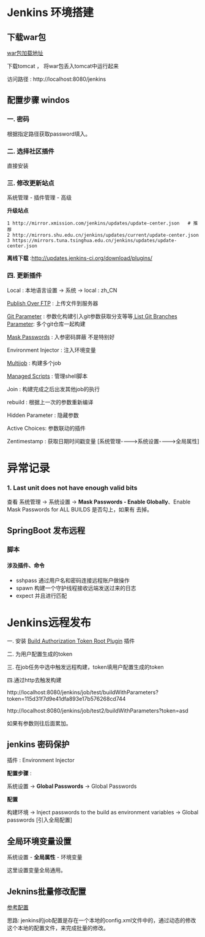 



# Jenkins 环境搭建

## 下载war包

[war包加载地址](http://mirrors.jenkins-ci.org/war/)

下载tomcat ， 将war包丢入tomcat中运行起来

访问路径 : http://localhost:8080/jenkins

## 配置步骤 windos

### 一. 密码

根据指定路径获取password填入。

### 二. 选择社区插件

直接安装

### 三. 修改更新站点

系统管理 - 插件管理 - 高级

**升级站点**

```
1 http://mirror.xmission.com/jenkins/updates/update-center.json   # 推荐
2 http://mirrors.shu.edu.cn/jenkins/updates/current/update-center.json
3 https://mirrors.tuna.tsinghua.edu.cn/jenkins/updates/update-center.json
```

**离线下载** :<http://updates.jenkins-ci.org/download/plugins/>

### 四. 更新插件

Local : 本地语言设置 -> 系统 -> local : zh_CN

[Publish Over FTP](https://plugins.jenkins.io/publish-over-ftp) : 上传文件到服务器

[Git Parameter](https://plugins.jenkins.io/git-parameter) : 参数化构建引入git参数获取分支等等[
List Git Branches Parameter](https://wiki.jenkins.io/display/JENKINS/List+Git+Branches+Parameter+Plugin): 多个git仓库一起构建

 [Mask Passwords](https://plugins.jenkins.io/mask-passwords) : 入参密码屏蔽 不是特别好

Environment Injector : 注入环境变量

[Multijob](https://plugins.jenkins.io/jenkins-multijob-plugin) : 构建多个job

[Managed Scripts](https://wiki.jenkins-ci.org/display/JENKINS/Managed+Script+Plugin) : 管理shell脚本

Join : 构建完成之后出发其他job的执行

rebuild : 根据上一次的参数重新编译

Hidden Parameter : 隐藏参数

Active Choices: 参数联动的插件

Zentimestamp  : 获取日期时间戳变量 [系统管理---->系统设置---->全局属性]

# 异常记录

### 1. Last unit does not have enough valid bits

查看 系统管理 -> 系统设置 -> **Mask Passwords - Enable Globally**、Enable Mask Passwords for ALL BUILDS 是否勾上，如果有 去掉。





## SpringBoot 发布远程

### 脚本

#### 涉及插件、命令

- sshpass 通过用户名和密码连接远程账户做操作
- spawn 构建一个守护线程接收远端发送过来的日志
- expect 并且进行匹配



# Jenkins远程发布

一. 安装 [Build Authorization Token Root Plugin](https://wiki.jenkins-ci.org/display/JENKINS/Build+Token+Root+Plugin) 插件

二. 为用户配置生成的token

三. 在job任务中选中触发远程构建，token填用户配置生成的token



四.通过http去触发构建

http://localhost:8080/jenkins/job/test/buildWithParameters?token=115d31f7d9e41dfa893e17b576268cd744



http://localhost:8080/jenkins/job/test2/buildWithParameters?token=asd



如果有参数则往后面累加。

## jenkins 密码保护

插件 : Environment Injector

**配置步骤** : 

系统设置 -> **Global Passwords** -> Global Passwords

**配置**

 构建环境 -> Inject passwords to the build as environment variables -> Global passwords [引入全局配置]

## 全局环境变量设置

系统设置 - **全局属性** - 环境变量

这里设置变量全局通用。



## Jeknins批量修改配置

[参考配置](http://www.cnblogs.com/zhaijing/p/8391558.html)

 思路: jenkins的job配置是存在一个本地的config.xml文件中的，通过动态的修改这个本地的配置文件，来完成批量的修改。

